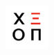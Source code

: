 <p align="center">
  <a href="https://xeon.io" target="_blank" rel="noopener noreferrer">
    <img width="100" src="./public/logo.png" alt="Vite logo">
  </a>
</p>
<br/>